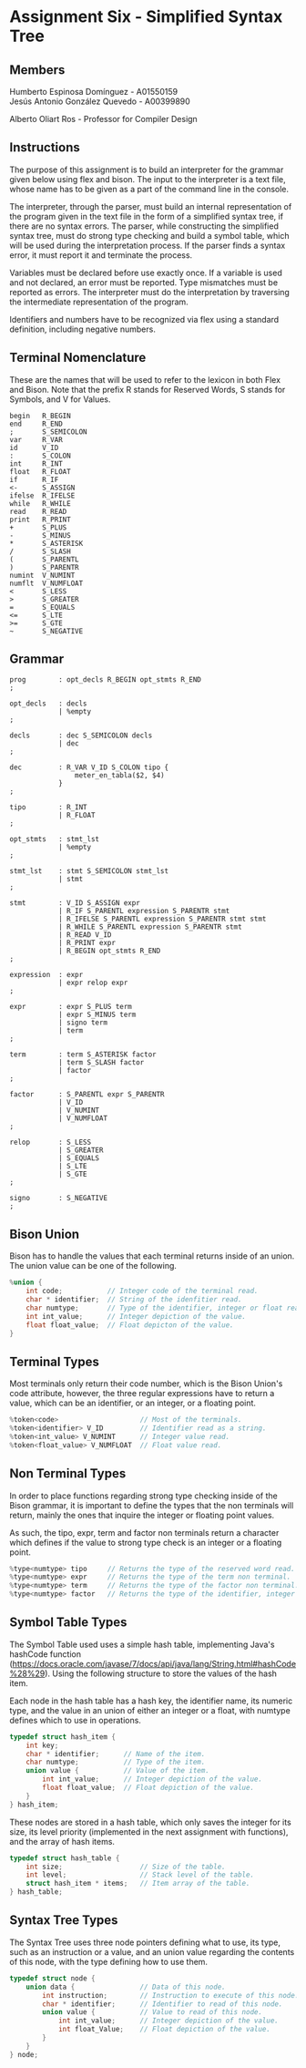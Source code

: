 # Assignment Six - Simplified Syntax Tree
## Members
Humberto Espinosa Domínguez - A01550159  
Jesús Antonio González Quevedo - A00399890

Alberto Oliart Ros - Professor for Compiler Design

## Instructions
The purpose of this assignment is to build an interpreter for the grammar given below using flex and bison. The input to the interpreter is a text file, whose name has to be given as a part of the command line in the console.

The interpreter, through the parser, must build an internal representation of the program given in the text file in the form of a simplified syntax tree, if there are no syntax errors. The parser, while constructing the simplified syntax tree, must do strong type checking and build a symbol table, which will be used during the interpretation process. If the parser finds a syntax error, it must report it and terminate the process.

Variables must be declared before use exactly once. If a variable is used and not declared, an error must be reported. Type mismatches must be reported as errors. The interpreter must do the interpretation by traversing the intermediate representation of the program.

Identifiers and numbers have to be recognized via flex using a standard definition, including negative numbers.

## Terminal Nomenclature
These are the names that will be used to refer to the lexicon in both Flex and Bison. Note that the prefix R stands for Reserved Words, S stands for Symbols, and V for Values.

```
begin   R_BEGIN
end     R_END
;       S_SEMICOLON
var     R_VAR
id      V_ID
:       S_COLON
int     R_INT
float   R_FLOAT
if      R_IF
<-      S_ASSIGN
ifelse  R_IFELSE
while   R_WHILE
read    R_READ
print   R_PRINT
+       S_PLUS
-       S_MINUS
*       S_ASTERISK
/       S_SLASH
(       S_PARENTL
)       S_PARENTR
numint  V_NUMINT
numflt  V_NUMFLOAT
<       S_LESS
>       S_GREATER
=       S_EQUALS
<=      S_LTE
>=      S_GTE
~       S_NEGATIVE
```

## Grammar
```
prog        : opt_decls R_BEGIN opt_stmts R_END
;

opt_decls   : decls
            | %empty
;

decls       : dec S_SEMICOLON decls
            | dec
;

dec         : R_VAR V_ID S_COLON tipo {
                meter_en_tabla($2, $4)
            }
;

tipo        : R_INT
            | R_FLOAT
;

opt_stmts   : stmt_lst
            | %empty
;

stmt_lst    : stmt S_SEMICOLON stmt_lst
            | stmt
;

stmt        : V_ID S_ASSIGN expr
            | R_IF S_PARENTL expression S_PARENTR stmt
            | R_IFELSE S_PARENTL expression S_PARENTR stmt stmt
            | R_WHILE S_PARENTL expression S_PARENTR stmt
            | R_READ V_ID
            | R_PRINT expr
            | R_BEGIN opt_stmts R_END
;

expression  : expr
            | expr relop expr
;

expr        : expr S_PLUS term
            | expr S_MINUS term
            | signo term
            | term
;

term        : term S_ASTERISK factor
            | term S_SLASH factor
            | factor
;

factor      : S_PARENTL expr S_PARENTR
            | V_ID
            | V_NUMINT
            | V_NUMFLOAT
;

relop       : S_LESS
            | S_GREATER
            | S_EQUALS
            | S_LTE
            | S_GTE
;

signo       : S_NEGATIVE
;
```

## Bison Union
Bison has to handle the values that each terminal returns inside of an union. The union value can be one of the following.
```c
%union {
    int code;           // Integer code of the terminal read.
    char * identifier;  // String of the idenfitier read.
    char numtype;       // Type of the identifier, integer or float read.
    int int_value;      // Integer depiction of the value.
    float float_value;  // Float depicton of the value.
}
```

## Terminal Types
Most terminals only return their code number, which is the Bison Union's code attribute, however, the three regular expressions have to return a value, which can be an identifier, or an integer, or a floating point.
```c
%token<code>                    // Most of the terminals.
%token<identifier> V_ID         // Identifier read as a string.
%token<int_value> V_NUMINT      // Integer value read.
%token<float_value> V_NUMFLOAT  // Float value read.
```

## Non Terminal Types
In order to place functions regarding strong type checking inside of the Bison grammar, it is important to define the types that the non terminals will return, mainly the ones that inquire the integer or floating point values.

As such, the tipo, expr, term and factor non terminals return a character which defines if the value to strong type check is an integer or a floating point.
```c
%type<numtype> tipo     // Returns the type of the reserved word read.
%type<numtype> expr     // Returns the type of the term non terminal.
%type<numtype> term     // Returns the type of the factor non terminal.
%type<numtype> factor   // Returns the type of the identifier, integer or float read.
```

## Symbol Table Types
The Symbol Table used uses a simple hash table, implementing Java's hashCode function (https://docs.oracle.com/javase/7/docs/api/java/lang/String.html#hashCode%28%29). Using the following structure to store the values of the hash item.

Each node in the hash table has a hash key, the identifier name, its numeric type, and the value in an union of either an integer or a float, with numtype defines which to use in operations.
```c
typedef struct hash_item {
    int key;
    char * identifier;      // Name of the item.
    char numtype;           // Type of the item.
    union value {           // Value of the item.
        int int_value;      // Integer depiction of the value.
        float float_value;  // Float depiction of the value.
    }
} hash_item;
```

These nodes are stored in a hash table, which only saves the integer for its size, its level priority (implemented in the next assignment with functions), and the array of hash items.
```c
typedef struct hash_table {
    int size;                   // Size of the table.
    int level;                  // Stack level of the table.
    struct hash_item * items;   // Item array of the table.
} hash_table;
```

## Syntax Tree Types
The Syntax Tree uses three node pointers defining what to use, its type, such as an instruction or a value, and an union value regarding the contents of this node, with the type defining how to use them.
```c
typedef struct node {
    union data {                // Data of this node.
        int instruction;        // Instruction to execute of this node.
        char * identifier;      // Identifier to read of this node.
        union value {           // Value to read of this node.
            int int_value;      // Integer depiction of the value.
            int float_Value;    // Float depiction of the value.
        }
    }
} node;
```